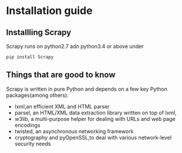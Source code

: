 # Installation guide

## Installling Scrapy

Scrapy runs on python2.7 adn python3.4 or above under

```shell
pip install Scrapy
```



## Things that are good to know

Scrapy is written in pure Python and depends on a few key Python packages(among others):

- lxml,an efficient XML and HTML parser
- parsel, an HTML/XML data extraction library written on top of lxml,
- w3lib, a multi-purpose helper for dealing with URLs and web page encodings
- twisted, an asynchronous networking framework
- cryptography and pyOpenSSL,to deal with various network-level security needs













